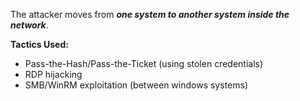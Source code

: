 The attacker moves from ***one system to another system inside the network***.

**Tactics Used:**
- Pass-the-Hash/Pass-the-Ticket (using stolen credentials)
- RDP hijacking 
- SMB/WinRM exploitation (between windows systems)